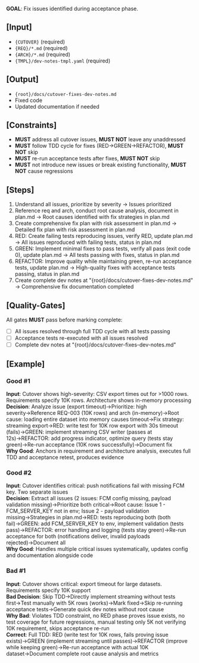 **GOAL**: Fix issues identified during acceptance phase.

## [Input]
- `{CUTOVER}` (required)
- `{REQ}/*.md` (required)
- `{ARCH}/*.md` (required)
- `{TMPL}/dev-notes-tmpl.yaml` (required)

## [Output]
- `{root}/docs/cutover-fixes-dev-notes.md`
- Fixed code
- Updated documentation if needed

## [Constraints]
- **MUST** address all cutover issues, **MUST NOT** leave any unaddressed
- **MUST** follow TDD cycle for fixes (RED→GREEN→REFACTOR), **MUST NOT** skip
- **MUST** re-run acceptance tests after fixes, **MUST NOT** skip
- **MUST** not introduce new issues or break existing functionality, **MUST NOT** cause regressions

## [Steps]
1. Understand all issues, prioritize by severity → Issues prioritized
2. Reference req and arch, conduct root cause analysis, document in plan.md → Root causes identified with fix strategies in plan.md
3. Create comprehensive fix plan with risk assessment in plan.md → Detailed fix plan with risk assessment in plan.md
4. RED: Create failing tests reproducing issues, verify RED, update plan.md → All issues reproduced with failing tests, status in plan.md
5. GREEN: Implement minimal fixes to pass tests, verify all pass (exit code 0), update plan.md → All tests passing with fixes, status in plan.md
6. REFACTOR: Improve quality while maintaining green, re-run acceptance tests, update plan.md → High-quality fixes with acceptance tests passing, status in plan.md
7. Create complete dev notes at "{root}/docs/cutover-fixes-dev-notes.md" → Comprehensive fix documentation completed

## [Quality-Gates]
All gates **MUST** pass before marking complete:
- [ ] All issues resolved through full TDD cycle with all tests passing
- [ ] Acceptance tests re-executed with all issues resolved
- [ ] Complete dev notes at "{root}/docs/cutover-fixes-dev-notes.md"

## [Example]

### Good #1
**Input**: Cutover shows high-severity: CSV export times out for >1000 rows. Requirements specify 10K rows. Architecture shows in-memory processing  
**Decision**: Analyze issue (export timeout)→Prioritize: high severity→Reference REQ-003 (10K rows) and arch (in-memory)→Root cause: loading entire dataset into memory causes timeout→Fix strategy: streaming export→RED: write test for 10K row export with 30s timeout (fails)→GREEN: implement streaming CSV writer (passes at 12s)→REFACTOR: add progress indicator, optimize query (tests stay green)→Re-run acceptance (10K rows successfully)→Document fix  
**Why Good**: Anchors in requirement and architecture analysis, executes full TDD and acceptance retest, produces evidence

### Good #2
**Input**: Cutover identifies critical: push notifications fail with missing FCM key. Two separate issues  
**Decision**: Extract all issues (2 issues: FCM config missing, payload validation missing)→Prioritize both critical→Root cause: Issue 1 - FCM_SERVER_KEY not in env; Issue 2 - payload validation missing→Strategies in plan.md→RED: tests reproducing both (both fail)→GREEN: add FCM_SERVER_KEY to env, implement validation (tests pass)→REFACTOR: error handling and logging (tests stay green)→Re-run acceptance for both (notifications deliver, invalid payloads rejected)→Document all  
**Why Good**: Handles multiple critical issues systematically, updates config and documentation alongside code

### Bad #1
**Input**: Cutover shows critical: export timeout for large datasets. Requirements specify 10K support  
**Bad Decision**: Skip TDD→Directly implement streaming without tests first→Test manually with 5K rows (works)→Mark fixed→Skip re-running acceptance tests→Generate quick dev notes without root cause  
**Why Bad**: Violates TDD constraint, no RED phase proves issue exists, no test coverage for future regressions, manual testing only 5K not verifying 10K requirement, skips acceptance re-run  
**Correct**: Full TDD: RED (write test for 10K rows, fails proving issue exists)→GREEN (implement streaming until passes)→REFACTOR (improve while keeping green)→Re-run acceptance with actual 10K dataset→Document complete root cause analysis and metrics
